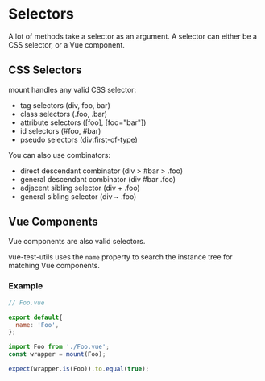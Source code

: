 # Selectors

A lot of methods take a selector as an argument. A selector can either be a CSS selector, or a Vue component.

## CSS Selectors

mount handles any valid CSS selector:

- tag selectors (div, foo, bar)
- class selectors (.foo, .bar)
- attribute selectors ([foo], [foo="bar"])
- id selectors (#foo, #bar)
- pseudo selectors (div:first-of-type)

You can also use combinators:

- direct descendant combinator (div > #bar > .foo)
- general descendant combinator (div #bar .foo)
- adjacent sibling selector (div + .foo)
- general sibling selector (div ~ .foo)

## Vue Components

Vue components are also valid selectors.

vue-test-utils uses the `name` property to search the instance tree for matching Vue components.

### Example

```js
// Foo.vue

export default{
  name: 'Foo',
};
```

```js
import Foo from './Foo.vue';
const wrapper = mount(Foo);

expect(wrapper.is(Foo)).to.equal(true);
```
